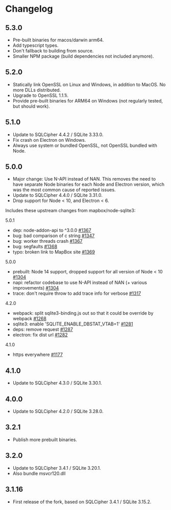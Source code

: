 # Changelog

## 5.3.0

- Pre-built binaries for macos/darwin arm64.
- Add typescript types.
- Don't fallback to building from source.
- Smaller NPM package (build dependencies not included anymore).

## 5.2.0

- Statically link OpenSSL on Linux and Windows, in addition to MacOS. No more DLLs distributed.
- Upgrade to OpenSSL 1.1.1i.
- Provide pre-built binaries for ARM64 on Windows (not regularly tested, but should work).

## 5.1.0

- Update to SQLCipher 4.4.2 / SQLite 3.33.0.
- Fix crash on Electron on Windows.
- Always use system or bundled OpenSSL, not OpenSSL bundled with Node.

## 5.0.0

- Major change: Use N-API instead of NAN.
  This removes the need to have separate Node binaries for each Node and Electron version, which was the most common cause of reported issues. 
- Update to SQLCipher 4.4.0 / SQLite 3.31.0.
- Drop support for Node < 10, and Electron < 6.

Includes these upstream changes from mapbox/node-sqlite3:

5.0.1
- dep: node-addon-api to ^3.0.0 [#1367](https://github.com/mapbox/node-sqlite3/pull/1367)
- bug: bad comparison of c string [#1347](https://github.com/mapbox/node-sqlite3/pull/1347)
- bug: worker threads crash [#1367](https://github.com/mapbox/node-sqlite3/pull/1367)
- bug: segfaults [#1368](https://github.com/mapbox/node-sqlite3/pull/1368)
- typo: broken link to MapBox site [#1369](https://github.com/mapbox/node-sqlite3/pull/1369)

5.0.0
- prebuilt: Node 14 support, dropped support for all version of Node < 10 [#1304](https://github.com/mapbox/node-sqlite3/pull/1304)
- napi: refactor codebase to use N-API instead of NAN (+ various improvements) [#1304](https://github.com/mapbox/node-sqlite3/pull/1304)
- trace: don't require throw to add trace info for verbose [#1317](https://github.com/mapbox/node-sqlite3/pull/1317)

4.2.0
- webpack: split sqlite3-binding.js out so that it could be override by webpack [#1268](https://github.com/mapbox/node-sqlite3/pull/1268)
- sqlite3: enable 'SQLITE_ENABLE_DBSTAT_VTAB=1' [#1281](https://github.com/mapbox/node-sqlite3/pull/1281)
- deps: remove request [#1287](https://github.com/mapbox/node-sqlite3/pull/1287)
- electron: fix dist url [#1282](https://github.com/mapbox/node-sqlite3/pull/1282)

4.1.0
- https everywhere [#1177](https://github.com/mapbox/node-sqlite3/pull/1177)


## 4.1.0

- Update to SQLCipher 4.3.0 / SQLite 3.30.1.

## 4.0.0

- Update to SQLCipher 4.2.0 / SQLite 3.28.0.

## 3.2.1

- Publish more prebuilt binaries.

## 3.2.0

- Update to SQLCipher 3.4.1 / SQLite 3.20.1.
- Also bundle msvcr120.dll

## 3.1.16

- First release of the fork, based on SQLCipher 3.4.1 / SQLite 3.15.2.
